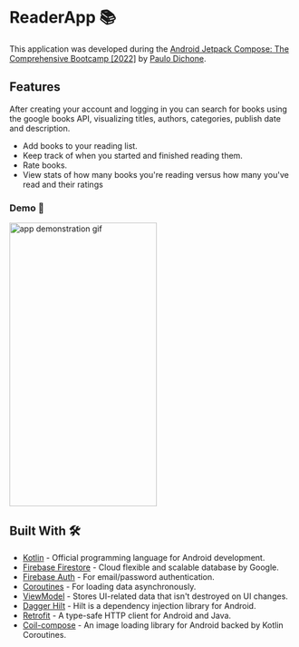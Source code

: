 # ReaderApp 📚
This application was developed during the [Android Jetpack Compose: The Comprehensive Bootcamp \[2022\]](https://www.udemy.com/course/kotling-android-jetpack-compose-/) by [Paulo Dichone](https://www.linkedin.com/in/paulo-dichone/).

## Features
After creating your account and logging in you can search for books using the google books API, visualizing titles, authors, categories, publish date and description.

- Add books to your reading list.
- Keep track of when you started and finished reading them.
- Rate books.
- View stats of how many books you're reading versus how many you've read and their ratings

### Demo 📱
<img src="/others/demo.gif" alt= "app demonstration gif" style="height: 500px; width: 260px;"/>     

## Built With 🛠️
- [Kotlin](https://kotlinlang.org/) - Official programming language for Android development.
- [Firebase Firestore](https://firebase.google.com/docs/firestore) - Cloud flexible and scalable database by Google.
- [Firebase Auth](https://firebase.google.com/docs/auth) - For email/password authentication.
- [Coroutines](https://kotlinlang.org/docs/reference/coroutines-overview.html) - For loading data asynchronously.
- [ViewModel](https://developer.android.com/topic/libraries/architecture/viewmodel) - Stores UI-related data that isn't destroyed on UI changes.
- [Dagger Hilt](https://dagger.dev/hilt/) - Hilt is a dependency injection library for Android.
- [Retrofit](https://square.github.io/retrofit/) - A type-safe HTTP client for Android and Java.
- [Coil-compose](https://coil-kt.github.io/coil/compose/) - An image loading library for Android backed by Kotlin Coroutines.